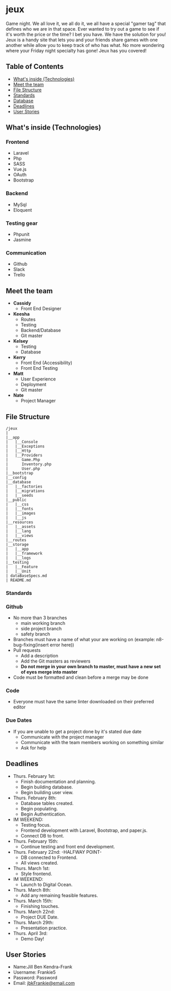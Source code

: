 # jeux

Game night.
We all love it, we all do it, we all have a special "gamer tag" that defines who we are in that space.
Ever wanted to try out a game to see if it's worth the price or the time? I bet you have. We have the solution for you!
Jeux is a handy site that lets you and your friends share games with one another while allow you to keep track of who has what. No more wondering where your Friday night specialty has gone! Jeux has you covered!

## Table of Contents

- [What's inside (Technologies)](#What's-inside-Technologies)
- [Meet the team](#Meet-the-team)
- [File Structure](#File-Structure)
- [Standards](#Standards)
- [Database](#Database)
- [Deadlines](#Deadlines)
- [User Stories](#User-Story)

## <a name=" What's inside (Technologies)"></a> What's inside (Technologies)

### Frontend
* Laravel
* Php
* SASS
* Vue.js
* OAuth
* Bootstrap
### Backend
* MySql
* Eloquent
### Testing gear
* Phpunit
* Jasmine
### Communication
* Github
* Slack
* Trello

## <a name="Meet-the-team"></a> Meet the team

* **Cassidy**
  * Front End Designer
* **Keesha**
  * Routes
  * Testing
  * Backend/Database
  * Git master
* **Kelsey**
  * Testing
  * Database
* **Kerry**
  * Front End (Accessibility)
  * Front End Testing
* **Matt**
  * User Experience
  * Deployment
  * Git master
* **Nate**
  * Project Manager

## <a name="File-Structure"></a> File Structure
```
/jeux
|
|__app
|   |__Console
|   |__Exceptions
|   |__Http
|   |__Providers
|      Game.Php
|      Inventory.php
|      User.php
|__bootstrap
|__config
|__database
|   |__factories
|   |__migrations
|   |__seeds
|__public
|   |__css
|   |__fonts
|   |__images
|   |__js
|__resources
|   |__assets
|   |__lang
|   |__views
|__routes
|__storage
|   |__app
|   |__framework
|   |__logs
|__testing
|   |__Feature
|   |__Unit
| dataBaseSpecs.md
| README.md
```
### <a name="Standards"></a> Standards


### Github

* No more than 3 branches
  * main working branch
  * side project branch
  * safety branch
* Branches must have a name of what your are working on (example: n8-bug-fixing(insert error here))
* Pull requests
  * Add a description
  * Add the Git masters as reviewers
  * **Do not merge in your own branch to master, must have a new set of eyes merge into master**
* Code must be formatted and clean before a merge may be done

### Code
* Everyone must have the same linter downloaded on their preferred editor

### Due Dates
* If you are unable to get a project done by it's stated due date
  * Communicate with the project manager
  * Communicate with the team members working on something similar
  * Ask for help

## <a name="Deadlines"></a> Deadlines
  * Thurs. February 1st:
      - Finish documentation and planning.
      - Begin building database.
      - Begin building user view.
  * Thurs. February 8th:
      - Database tables created.
      - Begin populating.
      - Begin Authentication.
  * IM WEEKEND:
      - Testing focus.
      - Frontend development with Laravel, Bootstrap, and paper.js.
      - Connect DB to front.
  * Thurs. February 15th:
      - Continue testing and front end development.
  * Thurs. February 22nd: -HALFWAY POINT-
      - DB connected to Frontend.
      - All views created.
  * Thurs. March 1st:
      - Style frontend.
  * IM WEEKEND:
      - Launch to Digital Ocean.
  * Thurs. March 8th:
      - Add any remaining feasible features.
  * Thurs. March 15th:
      - Finishing touches.
  * Thurs. March 22nd:
      - Project DUE Date.
  * Thurs. March 29th:
      - Presentation practice.
  * Thurs. April 3rd:
      - Demo Day!
## <a name="User-Stories"></a> User Stories
  * Name:Jill Ben Kendra-Frank
  * Username: Frankie5
  * Password: Password
  * Email: jbkFrankie@email.com
